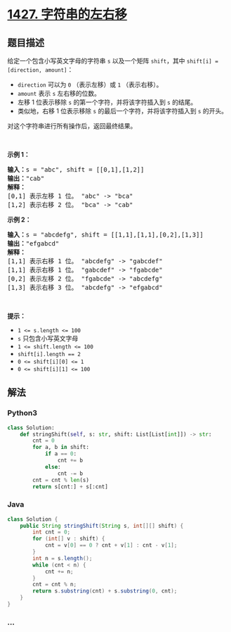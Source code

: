 # [1427. 字符串的左右移](https://leetcode-cn.com/problems/perform-string-shifts)



## 题目描述

<!-- 这里写题目描述 -->

<p>给定一个包含小写英文字母的字符串&nbsp;<code>s</code>&nbsp;以及一个矩阵&nbsp;<code>shift</code>，其中&nbsp;<code>shift[i] = [direction, amount]</code>：</p>

<ul>
	<li><code>direction</code>&nbsp;可以为&nbsp;<code>0</code>&nbsp;（表示左移）或&nbsp;<code>1</code>&nbsp;（表示右移）。</li>
	<li><code>amount</code>&nbsp;表示&nbsp;<code>s</code>&nbsp;左右移的位数。</li>
	<li>左移 1 位表示移除&nbsp;<code>s</code>&nbsp;的第一个字符，并将该字符插入到 <code>s</code> 的结尾。</li>
	<li>类似地，右移 1 位表示移除&nbsp;<code>s</code>&nbsp;的最后一个字符，并将该字符插入到 <code>s</code> 的开头。</li>
</ul>

<p>对这个字符串进行所有操作后，返回最终结果。</p>

<p>&nbsp;</p>

<p><strong>示例 1：</strong></p>

<pre>
<strong>输入：</strong>s = &quot;abc&quot;, shift = [[0,1],[1,2]]
<strong>输出：</strong>&quot;cab&quot;
<strong>解释：</strong>
[0,1] 表示左移 1 位。 &quot;abc&quot; -&gt; &quot;bca&quot;
[1,2] 表示右移 2 位。 &quot;bca&quot; -&gt; &quot;cab&quot;</pre>

<p><strong>示例 2：</strong></p>

<pre>
<strong>输入：</strong>s = &quot;abcdefg&quot;, shift = [[1,1],[1,1],[0,2],[1,3]]
<strong>输出：</strong>&quot;efgabcd&quot;
<strong>解释：</strong> 
[1,1] 表示右移 1 位。 &quot;abcdefg&quot; -&gt; &quot;gabcdef&quot;
[1,1] 表示右移 1 位。 &quot;gabcdef&quot; -&gt; &quot;fgabcde&quot;
[0,2] 表示左移 2 位。 &quot;fgabcde&quot; -&gt; &quot;abcdefg&quot;
[1,3] 表示右移 3 位。 &quot;abcdefg&quot; -&gt; &quot;efgabcd&quot;</pre>

<p>&nbsp;</p>

<p><strong>提示：</strong></p>

<ul>
	<li><code>1 &lt;= s.length &lt;= 100</code></li>
	<li><code>s</code>&nbsp;只包含小写英文字母</li>
	<li><code>1 &lt;= shift.length &lt;= 100</code></li>
	<li><code>shift[i].length == 2</code></li>
	<li><code>0 &lt;= shift[i][0] &lt;= 1</code></li>
	<li><code>0 &lt;= shift[i][1] &lt;= 100</code></li>
</ul>


## 解法

<!-- 这里可写通用的实现逻辑 -->

<!-- tabs:start -->

### **Python3**

<!-- 这里可写当前语言的特殊实现逻辑 -->

```python
class Solution:
    def stringShift(self, s: str, shift: List[List[int]]) -> str:
        cnt = 0
        for a, b in shift:
            if a == 0:
                cnt += b
            else:
                cnt -= b
        cnt = cnt % len(s)
        return s[cnt:] + s[:cnt]
```

### **Java**

<!-- 这里可写当前语言的特殊实现逻辑 -->

```java
class Solution {
    public String stringShift(String s, int[][] shift) {
        int cnt = 0;
        for (int[] v : shift) {
            cnt = v[0] == 0 ? cnt + v[1] : cnt - v[1];
        }
        int n = s.length();
        while (cnt < n) {
            cnt += n;
        }
        cnt = cnt % n;
        return s.substring(cnt) + s.substring(0, cnt);
    }
}
```

### **...**

```

```

<!-- tabs:end -->
